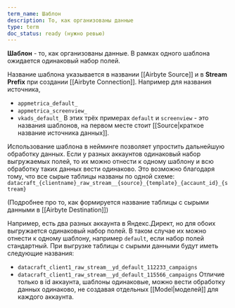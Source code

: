```yaml
---
term_name: Шаблон
description: То, как организованы данные
type: term
doc_status: ready (нужно ревью)
---
```


**Шаблон** - то, как организованы данные. В рамках одного шаблона ожидается одинаковый набор полей. 

Название шаблона указывается в названии [[Airbyte Source]] и в **Stream Prefix** при создании [[Airbyte Connection]]. Например для названия источника,
- `appmetrica_default_`
- `appmetrica_screenview_`
- `vkads_default_`
В этих трёх примерах `default` и `screenview` - это названия шаблонов, на первом месте стоит [[Source|краткое название источника данных]].

Использование шаблона в нейминге позволяет упростить дальнейшую обработку данных. 
Если у разных аккаунтов одинаковый набор выгружаемых полей, то их можно отнести к одному шаблону и всю обработку таких данных вести одинаково. Это возможно благодаря тому, что все сырые таблицы названы по одной схеме:
	`datacraft_{clientname}_raw_stream__{source}_{template}_{accaunt_id}_{stream}`

(Подробнее про то, как формируется название таблицы с сырыми данными в [[Airbyte Destination]]) 

Например, есть два разных аккаунта в Яндекс.Директ, но для обоих выгружается одинаковый набор полей. В таком случае их можно отнести к одному шаблону, например `default`, если набор полей стандартный. При выгрузке таблицы с сырыми данными будут иметь следующие названия:
- `datacraft_client1_raw_stream__yd_default_112233_campaigns`
- `datacraft_client1_raw_stream__yd_default_115566_campaigns`
Отличие только в id аккаунта, шаблоны одинаковые, можно вести обработку данных одинаково, не создавая отдельных [[Model|моделей]] для каждого аккаунта. 



